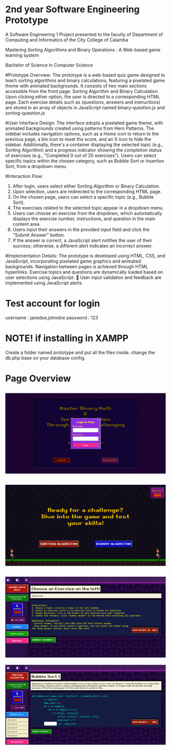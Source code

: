 # 2nd year Software Engineering Prototype

A Software Engineering 1 Project presented to the faculty of Department of Computing and Informatics of the City College of Calamba

Mastering Sorting Algorithms and Binary Operations : A Web-based game learning system

Bachelor of Science in Computer Science

#Prototype Overview: 
 The prototype is a web-based quiz game designed to teach sorting algorithms and binary calculations, featuring 
a pixelated game theme with animated backgrounds. It consists of two main sections accessible from the front page: 
Sorting Algorithm and Binary Calculation. Upon clicking either option, the user is directed to a corresponding HTML 
page. Each exercise details such as (questions, answers and instructions) are stored in an array of objects in JavaScript 
named binary-question.js and sorting-question.js 

#User Interface Design: 
The interface adopts a pixelated game theme, with animated backgrounds created using patterns from Hero 
Patterns. The sidebar includes navigation options, such as a Home icon to return to the previous page, a bin icon to reset 
the score, and an X icon to hide the sidebar. Additionally, there's a container displaying the selected topic (e.g., Sorting 
Algorithm) and a progress indicator showing the completion status of exercises (e.g., "Completed 0 out of 20 exercises"). 
Users can select specific topics within the chosen category, such as Bubble Sort or Insertion Sort, from a dropdown 
menu. 

#Interaction Flow: 
1. After login, users select either Sorting Algorithm or Binary Calculation. 
2. Upon selection, users are redirected to the corresponding HTML page. 
3. On the chosen page, users can select a specific topic (e.g., Bubble Sort). 
4. The exercises related to the selected topic appear in a dropdown menu. 
5. Users can choose an exercise from the dropdown, which automatically displays the exercise number, 
instructions, and question in the main content area. 
6. Users input their answers in the provided input field and click the "Submit Answer" button. 
7. If the answer is correct, a JavaScript alert notifies the user of their success; otherwise, a different alert 
indicates an incorrect answer.

#Implementation Details: 
The prototype is developed using HTML, CSS, and JavaScript, incorporating pixelated game graphics and 
animated backgrounds. 
Navigation between pages is achieved through HTML hyperlinks. 
Exercise topics and questions are dynamically loaded based on user selections using JavaScript.  User input 
validation and feedback are implemented using JavaScript alerts

# Test account for login
username : janedoe,johndoe
password : 123

# NOTE! if installing in XAMPP
Create a folder named prototype and put all the files inside.
change the db.php base on your database config.

# Page Overview

![Website Overview](github-img/image1.png)
-------------------------------------------
![Website Overview](github-img/image2.png)
-------------------------------------------
![Website Overview](github-img/image3.png)
-------------------------------------------
![Website Overview](github-img/image4.png)

